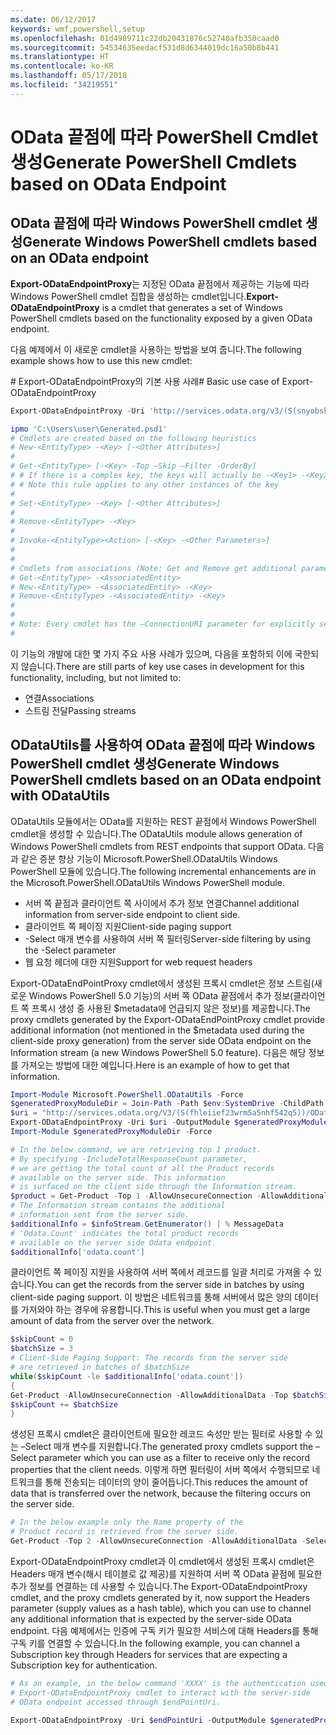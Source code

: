 ```yaml
---
ms.date: 06/12/2017
keywords: wmf,powershell,setup
ms.openlocfilehash: 01d4989711c22db20431876c52740afb350caad0
ms.sourcegitcommit: 54534635eedacf531d8d6344019dc16a50b8b441
ms.translationtype: HT
ms.contentlocale: ko-KR
ms.lasthandoff: 05/17/2018
ms.locfileid: "34219551"
---
```

# <a name="generate-powershell-cmdlets-based-on-odata-endpoint"></a><span data-ttu-id="6a17b-102">OData 끝점에 따라 PowerShell Cmdlet 생성</span><span class="sxs-lookup"><span data-stu-id="6a17b-102">Generate PowerShell Cmdlets based on OData Endpoint</span></span>
<a name="generate-windows-powershell-cmdlets-based-on-an-odata-endpoint"></a><span data-ttu-id="6a17b-103">OData 끝점에 따라 Windows PowerShell cmdlet 생성</span><span class="sxs-lookup"><span data-stu-id="6a17b-103">Generate Windows PowerShell cmdlets based on an OData endpoint</span></span>
--------------------------------------------------------------

<span data-ttu-id="6a17b-104">**Export-ODataEndpointProxy**는 지정된 OData 끝점에서 제공하는 기능에 따라 Windows PowerShell cmdlet 집합을 생성하는 cmdlet입니다.</span><span class="sxs-lookup"><span data-stu-id="6a17b-104">**Export-ODataEndpointProxy** is a cmdlet that generates a set of Windows PowerShell cmdlets based on the functionality exposed by a given OData endpoint.</span></span>

<span data-ttu-id="6a17b-105">다음 예제에서 이 새로운 cmdlet을 사용하는 방법을 보여 줍니다.</span><span class="sxs-lookup"><span data-stu-id="6a17b-105">The following example shows how to use this new cmdlet:</span></span>

<span data-ttu-id="6a17b-106">\# Export-ODataEndpointProxy의 기본 사용 사례</span><span class="sxs-lookup"><span data-stu-id="6a17b-106">\# Basic use case of Export-ODataEndpointProxy</span></span>

```powershell
Export-ODataEndpointProxy -Uri 'http://services.odata.org/v3/(S(snyobsk1hhutkb2yulwldgf1))/odata/odata.svc' -OutputModule C:\Users\user\Generated.psd1

ipmo 'C:\Users\user\Generated.psd1'
# Cmdlets are created based on the following heuristics
# New-<EntityType> -<Key> [-<Other Attributes>]
#
# Get-<EntityType> [-<Key> -Top –Skip –Filter -OrderBy]
# # If there is a complex key, the keys will actually be -<Key1> -<Key2>…
# # Note this rule applies to any other instances of the key
#
# Set-<EntityType> -<Key> [-<Other Attributes>]
#
# Remove-<EntityType> -<Key>
#
# Invoke-<EntityType><Action> [-<Key> -<Other Parameters>]
#
#
# Cmdlets from associations (Note: Get and Remove get additional parameter sets)
# Get-<EntityType> -<AssociatedEntity>
# New-<EntityType> -<AssociatedEntity> -<Key>
# Remove-<EntityType> -<AssociatedEntity> -<Key>
#
#
# Note: Every cmdlet has the –ConnectionURI parameter for explicitly setting the URI of the endpoint. This normally uses the same address that you gave the Export-ODataEndpointProxy cmdlet, but can be overridden in this fashion for the sake of similar endpoints.
#
```

<span data-ttu-id="6a17b-107">이 기능의 개발에 대한 몇 가지 주요 사용 사례가 있으며, 다음을 포함하되 이에 국한되지 않습니다.</span><span class="sxs-lookup"><span data-stu-id="6a17b-107">There are still parts of key use cases in development for this functionality, including, but not limited to:</span></span>
-   <span data-ttu-id="6a17b-108">연결</span><span class="sxs-lookup"><span data-stu-id="6a17b-108">Associations</span></span>
-   <span data-ttu-id="6a17b-109">스트림 전달</span><span class="sxs-lookup"><span data-stu-id="6a17b-109">Passing streams</span></span>

<a name="generate-windows-powershell-cmdlets-based-on-an-odata-endpoint-with-odatautils"></a><span data-ttu-id="6a17b-110">ODataUtils를 사용하여 OData 끝점에 따라 Windows PowerShell cmdlet 생성</span><span class="sxs-lookup"><span data-stu-id="6a17b-110">Generate Windows PowerShell cmdlets based on an OData endpoint with ODataUtils</span></span>
------------------------------------------------------------------------------
<span data-ttu-id="6a17b-111">ODataUtils 모듈에서는 OData를 지원하는 REST 끝점에서 Windows PowerShell cmdlet을 생성할 수 있습니다.</span><span class="sxs-lookup"><span data-stu-id="6a17b-111">The ODataUtils module allows generation of Windows PowerShell cmdlets from REST endpoints that support OData.</span></span> <span data-ttu-id="6a17b-112">다음과 같은 증분 향상 기능이 Microsoft.PowerShell.ODataUtils Windows PowerShell 모듈에 있습니다.</span><span class="sxs-lookup"><span data-stu-id="6a17b-112">The following incremental enhancements are in the Microsoft.PowerShell.ODataUtils Windows PowerShell module.</span></span>
-   <span data-ttu-id="6a17b-113">서버 쪽 끝점과 클라이언트 쪽 사이에서 추가 정보 연결</span><span class="sxs-lookup"><span data-stu-id="6a17b-113">Channel additional information from server-side endpoint to client side.</span></span>
-   <span data-ttu-id="6a17b-114">클라이언트 쪽 페이징 지원</span><span class="sxs-lookup"><span data-stu-id="6a17b-114">Client-side paging support</span></span>
-   <span data-ttu-id="6a17b-115">-Select 매개 변수를 사용하여 서버 쪽 필터링</span><span class="sxs-lookup"><span data-stu-id="6a17b-115">Server-side filtering by using the -Select parameter</span></span>
-   <span data-ttu-id="6a17b-116">웹 요청 헤더에 대한 지원</span><span class="sxs-lookup"><span data-stu-id="6a17b-116">Support for web request headers</span></span>

<span data-ttu-id="6a17b-117">Export-ODataEndPointProxy cmdlet에서 생성된 프록시 cmdlet은 정보 스트림(새로운 Windows PowerShell 5.0 기능)의 서버 쪽 OData 끝점에서 추가 정보(클라이언트 쪽 프록시 생성 중 사용된 $metadata에 언급되지 않은 정보)를 제공합니다.</span><span class="sxs-lookup"><span data-stu-id="6a17b-117">The proxy cmdlets generated by the Export-ODataEndPointProxy cmdlet provide additional information (not mentioned in the $metadata used during the client-side proxy generation) from the server side OData endpoint on the Information stream (a new Windows PowerShell 5.0 feature).</span></span> <span data-ttu-id="6a17b-118">다음은 해당 정보를 가져오는 방법에 대한 예입니다.</span><span class="sxs-lookup"><span data-stu-id="6a17b-118">Here is an example of how to get that information.</span></span>
```powershell
Import-Module Microsoft.PowerShell.ODataUtils -Force
$generatedProxyModuleDir = Join-Path -Path $env:SystemDrive -ChildPath 'ODataDemoProxy'
$uri = "http://services.odata.org/V3/(S(fhleiief23wrm5a5nhf542q5))/OData/OData.svc/"
Export-ODataEndpointProxy -Uri $uri -OutputModule $generatedProxyModuleDir -Force -AllowUnSecureConnection -Verbose -AllowClobber
Import-Module $generatedProxyModuleDir -Force

# In the below command, we are retrieving top 1 product.
# By specifying -IncludeTotalResponseCount parameter,
# we are getting the total count of all the Product records
# available on the server side. This information
# is surfaced on the client side through the Information stream.
$product = Get-Product -Top 1 -AllowUnsecureConnection -AllowAdditionalData -IncludeTotalResponseCount -InformationVariable infoStream
# The Information stream contains the additional
# information sent from the server side.
$additionalInfo = $infoStream.GetEnumerator() | % MessageData
# 'Odata.Count' indicates the total product records
# available on the server side Odata endpoint.
$additionalInfo['odata.count']
```

<span data-ttu-id="6a17b-119">클라이언트 쪽 페이징 지원을 사용하여 서버 쪽에서 레코드를 일괄 처리로 가져올 수 있습니다.</span><span class="sxs-lookup"><span data-stu-id="6a17b-119">You can get the records from the server side in batches by using client-side paging support.</span></span> <span data-ttu-id="6a17b-120">이 방법은 네트워크를 통해 서버에서 많은 양의 데이터를 가져와야 하는 경우에 유용합니다.</span><span class="sxs-lookup"><span data-stu-id="6a17b-120">This is useful when you must get a large amount of data from the server over the network.</span></span>
```powershell
$skipCount = 0
$batchSize = 3
# Client-Side Paging Support: The records from the server side
# are retrieved in batches of $batchSize
while($skipCount -le $additionalInfo['odata.count'])
{
Get-Product -AllowUnsecureConnection -AllowAdditionalData -Top $batchSize -Skip $skipCount
$skipCount += $batchSize
}
```

<span data-ttu-id="6a17b-121">생성된 프록시 cmdlet은 클라이언트에 필요한 레코드 속성만 받는 필터로 사용할 수 있는 –Select 매개 변수를 지원합니다.</span><span class="sxs-lookup"><span data-stu-id="6a17b-121">The generated proxy cmdlets support the –Select parameter which you can use as a filter to receive only the record properties that the client needs.</span></span> <span data-ttu-id="6a17b-122">이렇게 하면 필터링이 서버 쪽에서 수행되므로 네트워크를 통해 전송되는 데이터의 양이 줄어듭니다.</span><span class="sxs-lookup"><span data-stu-id="6a17b-122">This reduces the amount of data that is transferred over the network, because the filtering occurs on the server side.</span></span>
```powershell
# In the below example only the Name property of the
# Product record is retrieved from the server side.
Get-Product -Top 2 -AllowUnsecureConnection -AllowAdditionalData -Select Name
```

<span data-ttu-id="6a17b-123">Export-ODataEndpointProxy cmdlet과 이 cmdlet에서 생성된 프록시 cmdlet은 Headers 매개 변수(해시 테이블로 값 제공)를 지원하여 서버 쪽 OData 끝점에 필요한 추가 정보를 연결하는 데 사용할 수 있습니다.</span><span class="sxs-lookup"><span data-stu-id="6a17b-123">The Export-ODataEndpointProxy cmdlet, and the proxy cmdlets generated by it, now support the Headers parameter (supply values as a hash table), which you can use to channel any additional information that is expected by the server-side OData endpoint.</span></span> <span data-ttu-id="6a17b-124">다음 예제에서는 인증에 구독 키가 필요한 서비스에 대해 Headers를 통해 구독 키를 연결할 수 있습니다.</span><span class="sxs-lookup"><span data-stu-id="6a17b-124">In the following example, you can channel a Subscription key through Headers for services that are expecting a Subscription key for authentication.</span></span>
```powershell
# As an example, in the below command 'XXXX' is the authentication used by the
# Export-ODataEndpointProxy cmdlet to interact with the server-side
# OData endpoint accessed through $endPointUri.

Export-ODataEndpointProxy -Uri $endPointUri -OutputModule $generatedProxyModuleDir -Force -AllowUnSecureConnection -Verbose -Headers @{'subscription-key'='XXXX'}
```
